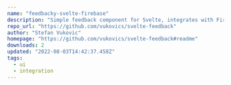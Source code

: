 ```yaml
---
name: "feedbacky-svelte-firebase"
description: "Simple feedback component for Svelte, integrates with Firebase."
repo_url: "https://github.com/vukovics/svelte-feedback"
author: "Stefan Vukovic"
homepage: "https://github.com/vukovics/svelte-feedback#readme"
downloads: 2
updated: "2022-08-03T14:42:37.458Z"
tags: 
  - ui
  - integration
---
```


